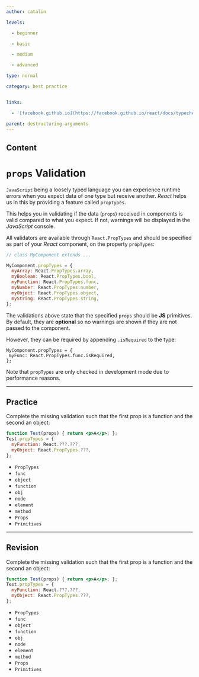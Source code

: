 ```yaml
---
author: catalin

levels:

  - beginner

  - basic

  - medium

  - advanced

type: normal

category: best practice


links:

  - '[facebook.github.io](https://facebook.github.io/react/docs/typechecking-with-proptypes.html#react.proptypes){website}'

parent: destructuring-arguments
---
```

## Content
# `props` Validation

`JavaScript` being a loosely typed language you can experience runtime errors when you expect data of one type but receive another. *React* helps us in this by providing a feature called `propTypes`.

This helps you in validating if the data (`props`) received in components is valid compared to what you expect. If not, warnings will be displayed in the *JavaScript* console.

All validators are available through `React.PropTypes` and should be specified as part of your *React* component, on the property `propTypes`:
```jsx
// class MyComponent extends ...

MyComponent.propTypes = {
  myArray: React.PropTypes.array,
  myBoolean: React.PropTypes.bool,
  myFunction: React.PropTypes.func,
  myNumber: React.PropTypes.number,
  myObject: React.PropTypes.object,
  myString: React.PropTypes.string,
};
```

The validations above state that the specified `props` should be **JS** primitives. By default, they are **optional** so no warnings are shown if they are not passed to the component.

 However, they can be required by appending `.isRequired` to the type:
```
MyComponent.propTypes = {
 myFunc: React.PropTypes.func.isRequired,
};
```

Note that `propTypes` are only checked in development mode due to performance reasons.

---
## Practice

Complete the missing validation such that the first prop is a function and the second an object:

```jsx
function Test(props) { return <p>A</p>; };
Test.propTypes = {
  myFunction: React.???.???,
  myObject: React.PropTypes.???,
};
```


* `PropTypes`
* `func`
* `object`
* `function`
* `obj`
* `node`
* `element`
* `method`
* `Props`
* `Primitives`

---
## Revision

Complete the missing validation such that the first prop is a function and the second an object:

```jsx
function Test(props) { return <p>A</p>; };
Test.propTypes = {
  myFunction: React.???.???,
  myObject: React.PropTypes.???,
};
```


* `PropTypes`
* `func`
* `object`
* `function`
* `obj`
* `node`
* `element`
* `method`
* `Props`
* `Primitives`

